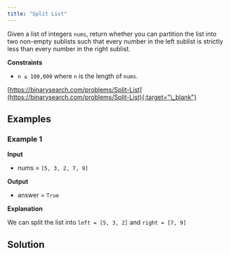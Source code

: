 ```yaml
---
title: "Split List"
---
```


Given a list of integers `nums`, return whether you can partition the list into two non-empty sublists such that every number in the left sublist is strictly less than every number in the right sublist.

**Constraints**

- `n ≤ 100,000` where `n` is the length of `nums`.

[https://binarysearch.com/problems/Split-List](https://binarysearch.com/problems/Split-List){:target="\_blank"}

## Examples

### Example 1

**Input**

- nums = `[5, 3, 2, 7, 9]`

**Output**

- answer = `True`

**Explanation**

We can split the list into `left = [5, 3, 2]` and `right = [7, 9]`

## Solution

<script src="https://gist.github.com/yaeba/16da7be5123724fcf6eccc25581cef5a.js?file=Split-List.cpp"></script>
